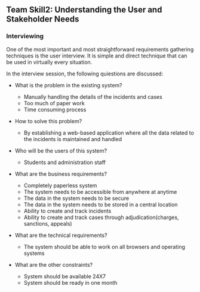 

## Team Skill2: Understanding the User and Stakeholder Needs ##

### Interviewing ###

One of the most important and most straightforward requirements gathering techniques is the user interview. It is simple and direct technique that can be used in virtually every situation.

In the interview session, the following quiestions are discussed:

  * What is the problem in the existing system?
    * Manually handling the details of the incidents and cases
    * Too much of paper work
    * Time consuming process

  * How to solve this problem?
    * By establishing a web-based application where all the data related to the incidents is maintained and handled

  * Who will be the users of this system?
    * Students and administration staff

  * What are the business requirements?
    * Completely paperless system
    * The system needs to be accessible from anywhere at anytime
    * The data in the system needs to be secure
    * The data in the system needs to be stored in a central location
    * Ability to create and track incidents
    * Ability to create and track cases through adjudication(charges, sanctions, appeals)

  * What are the technical requirements?
    * The system should be able to work on all browsers and operating systems

  * What are the other constraints?
    * System should be available 24X7
    * System should be ready in one month